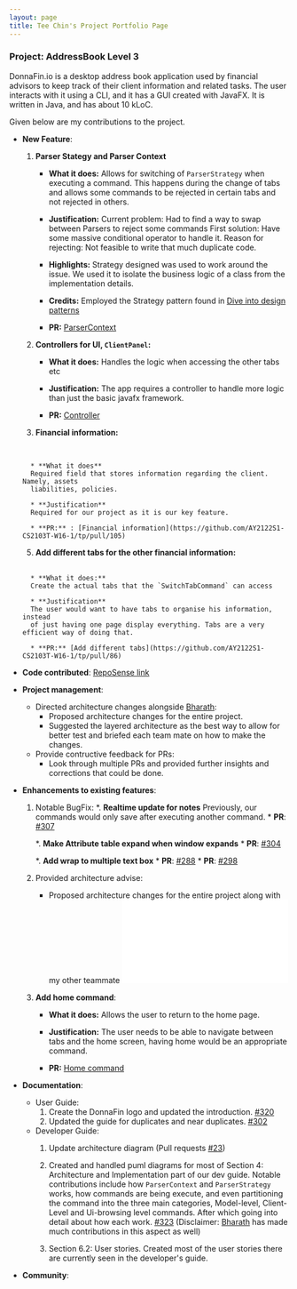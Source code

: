 ```yaml
---
layout: page
title: Tee Chin's Project Portfolio Page
---
```


### Project: AddressBook Level 3

DonnaFin.io is a desktop address book application used by financial advisors to keep track of their client information and related tasks.
The user interacts with it using a CLI, and it has a GUI created with JavaFX.
It is written in Java, and has about 10 kLoC.

Given below are my contributions to the project.

* **New Feature**: 
    1. **Parser Stategy and Parser Context**
        * **What it does:**
        Allows for switching of `ParserStrategy` when executing a command. This happens
        during the change of tabs and allows some commands to be rejected in certain tabs
        and not rejected in others.
                
        * **Justification:**
        Current problem: Had to find a way to swap between Parsers to reject some commands
        First solution: Have some massive conditional operator to handle it.
        Reason for rejecting: Not feasible to write that much duplicate code.
        
        * **Highlights:**
        Strategy designed was used to work around the issue. We used it to isolate the 
        business logic of a class from the implementation details.  
        
        * **Credits:**
        Employed the Strategy pattern found in [Dive into design patterns](https://refactoring.guru/design-patterns/strategy) 
        
        * **PR:** [ParserContext](https://github.com/AY2122S1-CS2103T-W16-1/tp/pull/179)
    
    2. **Controllers for UI, `ClientPanel`:**
    
        * **What it does:**
        Handles the logic when accessing the other tabs etc
        
        * **Justification:**
        The app requires a controller to handle more logic than just the basic 
        javafx framework.
        
        * **PR:** [Controller](https://github.com/AY2122S1-CS2103T-W16-1/tp/pull/69)                                                    
        
    3. **Financial information:**
    <br>
        
        * **What it does**
        Required field that stores information regarding the client. Namely, assets
        liabilities, policies.
        
        * **Justification**
        Required for our project as it is our key feature.
        
        * **PR:** : [Financial information](https://github.com/AY2122S1-CS2103T-W16-1/tp/pull/105)
    
    5. **Add different tabs for the other financial information:**
     <br> 
     
        * **What it does:**
        Create the actual tabs that the `SwitchTabCommand` can access
        
        * **Justification**
        The user would want to have tabs to organise his information, instead
        of just having one page display everything. Tabs are a very efficient way of doing that.
        
        * **PR:** [Add different tabs](https://github.com/AY2122S1-CS2103T-W16-1/tp/pull/86)  
     
* **Code contributed**: [RepoSense link](https://nus-cs2103-ay2122s1.github.io/tp-dashboard/?search=&sort=groupTitle&sortWithin=title&timeframe=commit&mergegroup=&groupSelect=groupByRepos&breakdown=true&checkedFileTypes=docs~functional-code~test-code~other&since=2021-09-17&tabOpen=true&tabType=authorship&tabAuthor=Bluntsord&tabRepo=AY2122S1-CS2103T-W16-1%2Ftp%5Bmaster%5D&authorshipIsMergeGroup=false&authorshipFileTypes=docs~functional-code~test-code&authorshipIsBinaryFileTypeChecked=false)


* **Project management**:
    * Directed architecture changes alongside [Bharath](bharathcs.md):
        * Proposed architecture changes for the entire project.
        * Suggested the layered architecture as the best way to allow for better test and briefed each team mate on how
        to make the changes.
        [^layeredArchi]: [_O' Reilly_ Chapter 1. Layered Architecture](https://www.oreilly.com/library/view/software-architecture-patterns/9781491971437/ch01.html)
    * Provide contructive feedback for PRs:
        * Look through multiple PRs and provided further insights and corrections that could be done.
    
* **Enhancements to existing features**:
    1. Notable BugFix:
        *. **Realtime update for notes**
            Previously, our commands would only save after executing another command. 
            * **PR**: [#307](https://github.com/AY2122S1-CS2103T-W16-1/tp/pull/307)
            
        *. **Make Attribute table expand when window expands**
            * **PR**: [#304](https://github.com/AY2122S1-CS2103T-W16-1/tp/pull/304)
                 
        *. **Add wrap to multiple text box**
            * **PR**: [#288](https://github.com/AY2122S1-CS2103T-W16-1/tp/pull/288)
            * **PR**: [#298](https://github.com/AY2122S1-CS2103T-W16-1/tp/pull/298)
            
    2. Provided architecture advise:
        * Proposed architecture changes for the entire project along with my other teammate ![Bharath](bharathcs.md)
        [^layeredArchi]: [_O' Reilly_ Chapter 1. Layered Architecture](https://www.oreilly.com/library/view/software-architecture-patterns/9781491971437/ch01.html)
 
    3. **Add home command**:
       * **What it does:**
       Allows the user to return to the home page.
       
       * **Justification:**
       The user needs to be able to navigate between tabs and the home screen, having home
       would be an appropriate command.
       
       * **PR:** [Home command](https://github.com/AY2122S1-CS2103T-W16-1/tp/pull/76/files) 
        
* **Documentation**:
  * User Guide:
    1. Create the DonnaFin logo and updated the introduction. [#320](https://github.com/AY2122S1-CS2103T-W16-1/tp/pull/320)
    2. Updated the guide for duplicates and near duplicates. [#302](https://github.com/AY2122S1-CS2103T-W16-1/tp/pull/302)
  * Developer Guide: 
    1. Update architecture diagram (Pull requests [\#23](https://github.com/AY2122S1-CS2103T-W16-1/tp/pull/23))
    2. Created and handled puml diagrams for most of Section 4: Architecture 
    and Implementation part of our dev guide. Notable
    contributions include how `ParserContext` and `ParserStrategy` works, how commands are being execute, and even 
    partitioning the command into the three main categories, Model-level, Client-Level and Ui-browsing level commands.
    After which going into detail about how each work. [#323](https://github.com/AY2122S1-CS2103T-W16-1/tp/pull/323)
    (Disclaimer: [Bharath](bharathcs.md) has made much contributions in this aspect as well)
    
    3. Section 6.2: User stories. Created most of the user stories there are currently seen in the developer's guide.
    
* **Community**:
    

